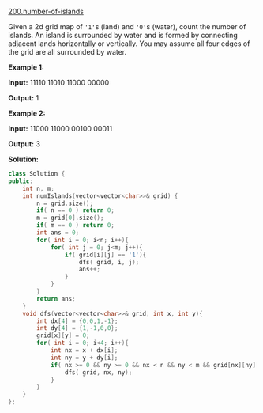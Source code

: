 [200.number-of-islands](https://leetcode.com/problems/number-of-islands/)  

Given a 2d grid map of `'1'`s (land) and `'0'`s (water), count the number of islands. An island is surrounded by water and is formed by connecting adjacent lands horizontally or vertically. You may assume all four edges of the grid are all surrounded by water.

**Example 1:**

**Input:**
11110
11010
11000
00000

**Output:** 1

**Example 2:**

**Input:**
11000
11000
00100
00011

**Output:** 3  



**Solution:**  

```cpp
class Solution {
public:
    int n, m;
    int numIslands(vector<vector<char>>& grid) {
        n = grid.size();
        if( n == 0 ) return 0;
        m = grid[0].size();
        if( m == 0 ) return 0;
        int ans = 0;
        for( int i = 0; i<n; i++){
            for( int j = 0; j<m; j++){
                if( grid[i][j] == '1'){
                    dfs( grid, i, j);
                    ans++;
                }
            }
        }
        return ans;
    }
    void dfs(vector<vector<char>>& grid, int x, int y){
        int dx[4] = {0,0,1,-1};
        int dy[4] = {1,-1,0,0};
        grid[x][y] = 0;
        for( int i = 0; i<4; i++){
            int nx = x + dx[i];
            int ny = y + dy[i];
            if( nx >= 0 && ny >= 0 && nx < n && ny < m && grid[nx][ny] == '1' ){
                dfs( grid, nx, ny);
            }
        }
    }
};
```
      